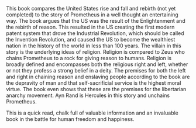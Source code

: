 
This book compares the United States rise and fall and rebirth (not yet completed) to the story of Prometheus in a well thought an entertaining way. The book argues that the US was the result of the Enlightenment and the rebirth of reason. This resulted in the US creating the first modern patent system that drove the Industrial Revolution, which should be called the Invention Revolution, and caused the US to become the wealthiest nation in the history of the world in less than 100 years. The villain in this story is the underlying ideas of religion. Religion is compared to Zeus who chains Prometheus to a rock for giving reason to humans. Religion is broadly defined and encompasses both the religious right and left, whether or not they profess a strong belief in a deity. The premises for both the left and right in chaining reason and enslaving people according to the book are the depravity of man and that self-sacrificial service is the highest moral virtue. The book even shows that these are the premises for the libertarian anarchy movement. Ayn Rand is Hercules in this story and unchains Prometheus.

This is a quick read, chalk full of valuable information and an invaluable book in the battle for human freedom and happiness.